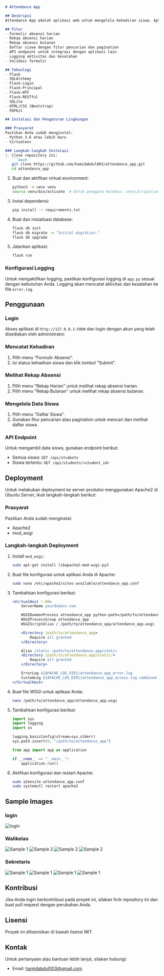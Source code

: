 ```markdown
# Attendance App

## Deskripsi
Attendance App adalah aplikasi web untuk mengelola kehadiran siswa. Aplikasi ini memungkinkan walikelas dan sekretaris untuk mencatat kehadiran siswa dan melihat rekap absensi harian dan bulanan.

## Fitur
- Formulir absensi harian
- Rekap absensi harian
- Rekap absensi bulanan
- Daftar siswa dengan fitur pencarian dan pagination
- API endpoint untuk integrasi dengan aplikasi lain
- Logging aktivitas dan kesalahan
- Validasi formulir

## Teknologi
- Flask
- SQLAlchemy
- Flask-Login
- Flask-Principal
- Flask-WTF
- Flask-RESTful
- SQLite
- HTML/CSS (Bootstrap)
- PDFKit

## Instalasi dan Pengaturan Lingkungan

### Prasyarat
Pastikan Anda sudah menginstal:
- Python 3.6 atau lebih baru
- Virtualenv

### Langkah-langkah Instalasi
1. Clone repository ini:
   ```bash
   git clone https://github.com/hamidabdul003/attendance_app.git
   cd attendance_app
   ```

2. Buat dan aktifkan virtual environment:
   ```bash
   python3 -m venv venv
   source venv/bin/activate  # Untuk pengguna Windows: venv\Scripts\activate
   ```

3. Instal dependensi:
   ```bash
   pip install -r requirements.txt
   ```

4. Buat dan inisialisasi database:
   ```bash
   flask db init
   flask db migrate -m "Initial migration."
   flask db upgrade
   ```

5. Jalankan aplikasi:
   ```bash
   flask run
   ```

### Konfigurasi Logging
Untuk mengaktifkan logging, pastikan konfigurasi logging di `app.py` sesuai dengan kebutuhan Anda. Logging akan mencatat aktivitas dan kesalahan ke file `error.log`.

## Penggunaan

### Login
Akses aplikasi di `http://127.0.0.1:5000` dan login dengan akun yang telah disediakan oleh administrator.

### Mencatat Kehadiran
1. Pilih menu "Formulir Absensi".
2. Isi status kehadiran siswa dan klik tombol "Submit".

### Melihat Rekap Absensi
1. Pilih menu "Rekap Harian" untuk melihat rekap absensi harian.
2. Pilih menu "Rekap Bulanan" untuk melihat rekap absensi bulanan.

### Mengelola Data Siswa
1. Pilih menu "Daftar Siswa".
2. Gunakan fitur pencarian atau pagination untuk mencari dan melihat daftar siswa.

### API Endpoint
Untuk mengambil data siswa, gunakan endpoint berikut:
- Semua siswa: `GET /api/students`
- Siswa tertentu: `GET /api/students/<student_id>`

## Deployment
Untuk melakukan deployment ke server produksi menggunakan Apache2 di Ubuntu Server, ikuti langkah-langkah berikut:

### Prasyarat
Pastikan Anda sudah menginstal:
- Apache2
- mod_wsgi

### Langkah-langkah Deployment
1. Install `mod_wsgi`:
   ```bash
   sudo apt-get install libapache2-mod-wsgi-py3
   ```

2. Buat file konfigurasi untuk aplikasi Anda di Apache:
   ```bash
   sudo nano /etc/apache2/sites-available/attendance_app.conf
   ```

3. Tambahkan konfigurasi berikut:
   ```apache
   <VirtualHost *:80>
       ServerName yourdomain.com

       WSGIDaemonProcess attendance_app python-path=/path/to/attendance_app:/path/to/attendance_app/venv/lib/python3.8/site-packages
       WSGIProcessGroup attendance_app
       WSGIScriptAlias / /path/to/attendance_app/attendance_app.wsgi

       <Directory /path/to/attendance_app>
           Require all granted
       </Directory>

       Alias /static /path/to/attendance_app/static
       <Directory /path/to/attendance_app/static/>
           Require all granted
       </Directory>

       ErrorLog ${APACHE_LOG_DIR}/attendance_app_error.log
       CustomLog ${APACHE_LOG_DIR}/attendance_app_access.log combined
   </VirtualHost>
   ```

4. Buat file WSGI untuk aplikasi Anda:
   ```bash
   nano /path/to/attendance_app/attendance_app.wsgi
   ```

5. Tambahkan konfigurasi berikut:
   ```python
   import sys
   import logging
   import os

   logging.basicConfig(stream=sys.stderr)
   sys.path.insert(0, "/path/to/attendance_app")

   from app import app as application

   if __name__ == "__main__":
       application.run()
   ```

6. Aktifkan konfigurasi dan restart Apache:
   ```bash
   sudo a2ensite attendance_app.conf
   sudo systemctl restart apache2
   ```

## Sample Images

### login
![login](sample/login.png)

### Walikelas
![Sample 1](sample/walas1.png)
![Sample 2](sample/walas2.png)
![Sample 2](sample/walas3.png)
![Sample 2](sample/walas4.png)

### Sekretaris
![Sample 1](sample/sekre1.png)
![Sample 1](sample/sekre2.png)
![Sample 1](sample/sekre3.png)
![Sample 1](sample/sekre4.png)


## Kontribusi
Jika Anda ingin berkontribusi pada proyek ini, silakan fork repository ini dan buat pull request dengan perubahan Anda.

## Lisensi
Proyek ini dilisensikan di bawah lisensi MIT.

## Kontak
Untuk pertanyaan atau bantuan lebih lanjut, silakan hubungi:
- Email: hamidabdul003@gmail.com
```